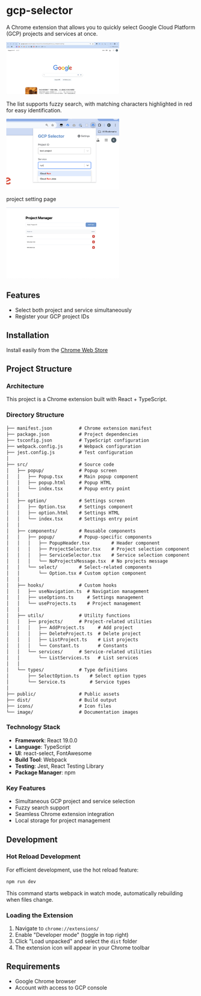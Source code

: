 # gcp-selector

A Chrome extension that allows you to quickly select Google Cloud Platform (GCP) projects and services at once.

<img width="300px" height="auto" src="image/popup.gif">

The list supports fuzzy search, with matching characters highlighted in red for easy identification.

<img width="300px" height="auto" src="image/popup-service.png">

project setting page

<img width="300px" height="auto" src="image/option.png">

## Features
- Select both project and service simultaneously
- Register your GCP project IDs

## Installation

Install easily from the [Chrome Web Store](https://chrome.google.com/webstore/detail/gcp-selector/gdfiojnnhlfmkbghihllimpaanldflag)


## Project Structure

### Architecture
This project is a Chrome extension built with React + TypeScript.

### Directory Structure
```
├── manifest.json          # Chrome extension manifest
├── package.json           # Project dependencies
├── tsconfig.json          # TypeScript configuration
├── webpack.config.js      # Webpack configuration
├── jest.config.js         # Test configuration
│
├── src/                   # Source code
│   ├── popup/             # Popup screen
│   │   ├── Popup.tsx      # Main popup component
│   │   ├── popup.html     # Popup HTML
│   │   └── index.tsx      # Popup entry point
│   │
│   ├── option/            # Settings screen
│   │   ├── Option.tsx     # Settings component
│   │   ├── option.html    # Settings HTML
│   │   └── index.tsx      # Settings entry point
│   │
│   ├── components/        # Reusable components
│   │   ├── popup/         # Popup-specific components
│   │   │   ├── PopupHeader.tsx        # Header component
│   │   │   ├── ProjectSelector.tsx    # Project selection component
│   │   │   ├── ServiceSelector.tsx    # Service selection component
│   │   │   └── NoProjectsMessage.tsx  # No projects message
│   │   └── select/        # Select-related components
│   │       └── Option.tsx # Custom option component
│   │
│   ├── hooks/             # Custom hooks
│   │   ├── useNavigation.ts  # Navigation management
│   │   ├── useOptions.ts     # Settings management
│   │   └── useProjects.ts    # Project management
│   │
│   ├── utils/             # Utility functions
│   │   ├── projects/      # Project-related utilities
│   │   │   ├── AddProject.ts     # Add project
│   │   │   ├── DeleteProject.ts  # Delete project
│   │   │   ├── ListProject.ts    # List projects
│   │   │   └── Constant.ts       # Constants
│   │   └── services/      # Service-related utilities
│   │       └── ListServices.ts   # List services
│   │
│   └── types/             # Type definitions
│       ├── SelectOption.ts    # Select option types
│       └── Service.ts         # Service types
│
├── public/                # Public assets
├── dist/                  # Build output
├── icons/                 # Icon files
└── image/                 # Documentation images
```

### Technology Stack
- **Framework**: React 19.0.0
- **Language**: TypeScript
- **UI**: react-select, FontAwesome
- **Build Tool**: Webpack
- **Testing**: Jest, React Testing Library
- **Package Manager**: npm

### Key Features
- Simultaneous GCP project and service selection
- Fuzzy search support
- Seamless Chrome extension integration
- Local storage for project management

## Development

### Hot Reload Development
For efficient development, use the hot reload feature:

```bash
npm run dev
```

This command starts webpack in watch mode, automatically rebuilding when files change.

### Loading the Extension
1. Navigate to `chrome://extensions/`
2. Enable "Developer mode" (toggle in top right)
3. Click "Load unpacked" and select the `dist` folder
4. The extension icon will appear in your Chrome toolbar

## Requirements
- Google Chrome browser
- Account with access to GCP console
